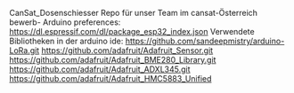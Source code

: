 CanSat_Dosenschiesser
Repo für unser Team im cansat-Österreich bewerb-
Arduino preferences:
https://dl.espressif.com/dl/package_esp32_index.json
Verwendete Bibliotheken in der arduino ide:
https://github.com/sandeepmistry/arduino-LoRa.git
https://github.com/adafruit/Adafruit_Sensor.git
https://github.com/adafruit/Adafruit_BME280_Library.git
https://github.com/adafruit/Adafruit_ADXL345.git
https://github.com/adafruit/Adafruit_HMC5883_Unified